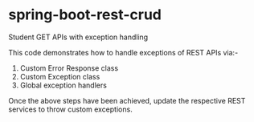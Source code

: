 # spring-boot-rest-crud
Student GET APIs with exception handling

This code demonstrates how to handle exceptions of REST APIs via:-
1. Custom Error Response class
2. Custom Exception class
3. Global exception handlers

Once the above steps have been achieved, update the respective REST services to throw custom exceptions.
